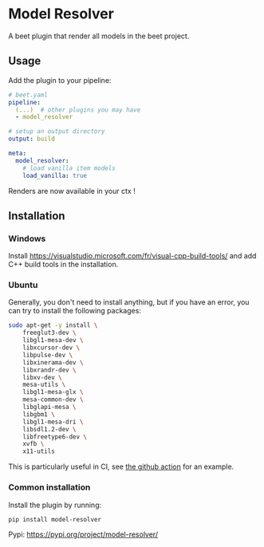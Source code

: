 # Model Resolver

A beet plugin that render all models in the beet project.


## Usage

Add the plugin to your pipeline:

```yaml
# beet.yaml
pipeline:
  (...)  # other plugins you may have
  - model_resolver

# setup an output directory
output: build

meta:
  model_resolver:
    # load vanilla item models
    load_vanilla: true

```

Renders are now available in your ctx !


## Installation

### Windows

Install https://visualstudio.microsoft.com/fr/visual-cpp-build-tools/ and add C++ build tools in the installation.

### Ubuntu

Generally, you don't need to install anything, but if you have an error, you can try to install the following packages:

```bash
sudo apt-get -y install \
    freeglut3-dev \
    libgl1-mesa-dev \
    libxcursor-dev \
    libpulse-dev \
    libxinerama-dev \
    libxrandr-dev \
    libxv-dev \
    mesa-utils \
    libgl1-mesa-glx \
    mesa-common-dev \
    libglapi-mesa \
    libgbm1 \
    libgl1-mesa-dri \
    libsdl1.2-dev \
    libfreetype6-dev \
    xvfb \
    x11-utils
```

This is particularly useful in CI, see [the github action](./.github/workflows/artifact.yml) for an example.

### Common installation

Install the plugin by running:

```bash
pip install model-resolver
```

Pypi: https://pypi.org/project/model-resolver/


